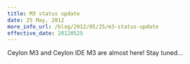 ```yaml
---
title: M3 status update
date: 25 May, 2012
more_info_url: /blog/2012/05/25/m3-status-update
effective_date: 20120525
---
```

Ceylon M3 and Ceylon IDE M3 are almost here! Stay tuned... 